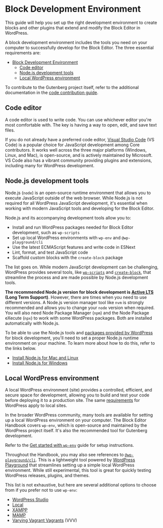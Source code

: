 # Block Development Environment

This guide will help you set up the right development environment to create blocks and other plugins that extend and modify the Block Editor in WordPress.

A block development environment includes the tools you need on your computer to successfully develop for the Block Editor. The three essential requirements are:

- [Block Development Environment](#block-development-environment)
  - [Code editor](#code-editor)
  - [Node.js development tools](#nodejs-development-tools)
  - [Local WordPress environment](#local-wordpress-environment)

<div class="callout callout-info">
    To contribute to the Gutenberg project itself, refer to the additional documentation in the <a href="https://developer.wordpress.org/block-editor/contributors/code/getting-started-with-code-contribution">code contribution guide</a>.
</div>

## Code editor

A code editor is used to write code. You can use whichever editor you're most comfortable with. The key is having a way to open, edit, and save text files.

If you do not already have a preferred code editor, [Visual Studio Code](https://code.visualstudio.com/) (VS Code) is a popular choice for JavaScript development among Core contributors. It works well across the three major platforms (Windows, Linux, and Mac), is open-source, and is actively maintained by Microsoft. VS Code also has a vibrant community providing plugins and extensions, including many for WordPress development.

## Node.js development tools

Node.js (`node`) is an open-source runtime environment that allows you to execute JavaScript outside of the web browser. While Node.js is not required for all WordPress JavaScript development, it's essential when working with modern JavaScript tools and developing for the Block Editor.

Node.js and its accompanying development tools allow you to:

-   Install and run WordPress packages needed for Block Editor development, such as `wp-scripts`
-   Set up local WordPress environments with `wp-env` and `@wp-playground/cli`
-   Use the latest ECMAScript features and write code in ESNext
-   Lint, format, and test JavaScript code
-   Scaffold custom blocks with the `create-block` package

The list goes on. While modern JavaScript development can be challenging, WordPress provides several tools, like [`wp-scripts`](/docs/getting-started/devenv/get-started-with-wp-scripts.md) and [`create-block`](/docs/getting-started/devenv/get-started-with-create-block.md), that streamline the process and are made possible by Node.js development tools.

**The recommended Node.js version for block development is [Active LTS](https://nodejs.org/en/about/previous-releases) (Long Term Support)**. However, there are times when you need to use different versions. A Node.js version manager tool like `nvm` is strongly recommended and allows you to change your `node` version when required. You will also need Node Package Manager (`npm`) and the Node Package eXecute (`npx`) to work with some WordPress packages. Both are installed automatically with Node.js.

To be able to use the Node.js tools and [packages provided by WordPress](https://github.com/WordPress/gutenberg/tree/trunk/packages) for block development, you'll need to set a proper Node.js runtime environment on your machine. To learn more about how to do this, refer to the links below.

-   [Install Node.js for Mac and Linux](/docs/getting-started/devenv/nodejs-development-environment.md#node-js-installation-on-mac-and-linux-with-nvm)
-   [Install Node.js for Windows](/docs/getting-started/devenv/nodejs-development-environment.md#node-js-installation-on-windows-and-others)

## Local WordPress environment

A local WordPress environment (site) provides a controlled, efficient, and secure space for development, allowing you to build and test your code before deploying it to a production site. The same [requirements](https://en-gb.wordpress.org/about/requirements/) for WordPress apply to local sites.

In the broader WordPress community, many tools are available for setting up a local WordPress environment on your computer. The Block Editor Handbook covers `wp-env`, which is open-source and maintained by the WordPress project itself. It's also the recommended tool for Gutenberg development. 

Refer to the [Get started with `wp-env`](/docs/getting-started/devenv/get-started-with-wp-env.md) guide for setup instructions.

<div class="callout callout-info">
    Throughout the Handbook, you may also see references to <code><a href="https://github.com/WordPress/wordpress-playground/tree/trunk/packages/playground/cli">@wp-playground/cli</a></code>. This is a lightweight tool powered by <a href="https://developer.wordpress.org/playground/">WordPress Playground</a> that streamlines setting up a simple local WordPress environment. While still experimental, this tool is great for quickly testing WordPress releases, plugins, and themes. 
</div>

This list is not exhaustive, but here are several additional options to choose from if you prefer not to use `wp-env`:

- [WordPress Studio](https://developer.wordpress.com/studio/)
- [Local](https://localwp.com/)
- [XAMPP](https://www.apachefriends.org/)
- [MAMP](https://www.mamp.info/en/mamp/mac/)
- [Varying Vagrant Vagrants](https://varyingvagrantvagrants.org/) (VVV)

